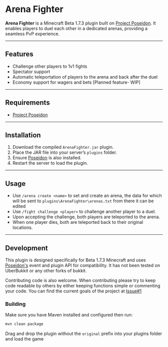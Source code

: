 # Arena Fighter

**Arena Fighter** is a Minecraft Beta 1.7.3 plugin built on [Project Poseidon](https://github.com/retromcorg/Project-Poseidon). 
It enables players to duel each other in a dedicated arenas, providing a seamless PvP experience.

---

## Features

- Challenge other players to 1v1 fights
- Spectator support
- Automatic teleportation of players to the arena and back after the duel
- Economy support for wagers and bets [Planned feature- WIP]

---

## Requirements

- [Project Poseidon](https://github.com/retromcorg/Project-Poseidon)

---

## Installation

1. Download the compiled `ArenaFighter.jar` plugin.
2. Place the JAR file into your server’s `plugins` folder.
3. Ensure [Poseidon](https://github.com/retromcorg/Project-Poseidon) is also installed.
4. Restart the server to load the plugin.

---

## Usage

- Use `/arena create <name>` to set and create an arena, the data for which will be sent to 
 `plugins\ArenaFighter\arenas.txt` from there it can be edited
- Use `/fight challenge <player>` to challenge another player to a duel.
- Upon accepting the challenge, both players are teleported to the arena.
- When one player dies, both are teleported back to their original locations.

---

## Development

This plugin is designed specifically for Beta 1.7.3 Minecraft and uses [Poseidon's](https://github.com/retromcorg/Project-Poseidon) event and plugin API for compatibility. It has not been tested on UberBukkit or any other forks of bukkit.

Contributing code is also welcome. When contributing please try to keep code readable by others by either keeping functions simple or commenting your code. You can find the current goals of the project at [Issue#1](https://github.com/Garsooon/Arena-Fighter/issues/1)

### Building

Make sure you have Maven installed and configured then run:

```bash
mvn clean package
```
Drag and drop the plugin without the `original` prefix into your plugins folder and load the game
